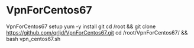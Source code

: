 # VpnForCentos67
VpnForCentos67 setup
yum -y install git
cd /root && git clone https://github.com/qrljd/VpnForCentos67.git
cd /root/VpnForCentos67/ && bash vpn_centos67.sh
